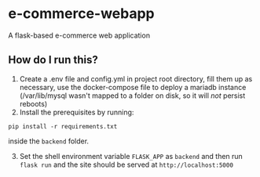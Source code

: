 # e-commerce-webapp
A flask-based e-commerce web application

## How do I run this?
1. Create a .env file and config.yml in project root directory, fill them up as necessary, use the docker-compose file to deploy a mariadb instance (/var/lib/mysql wasn't mapped to a folder on disk, so it will *not* persist reboots)
2. Install the prerequisites by running:
```
pip install -r requirements.txt
```
inside the `backend` folder.

3. Set the shell environment variable `FLASK_APP` as `backend` and then run `flask run` and the site should be served at `http://localhost:5000`
